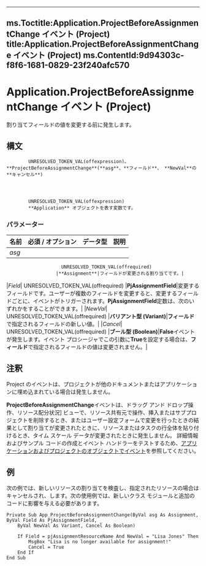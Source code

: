 

---
ms.Toctitle:Application.ProjectBeforeAssignmentChange イベント (Project)
title:Application.ProjectBeforeAssignmentChange イベント (Project)
ms.ContentId:9d94303c-f8f6-1681-0829-23f240afc570
---
# Application.ProjectBeforeAssignmentChange イベント (Project)




割り当てフィールドの値を変更する前に発生します。

## 構文

            UNRESOLVED_TOKEN_VAL(offexpression)。**ProjectBeforeAssignmentChange**(**asg**、**フィールド**、 **NewVal**の**キャンセル**)




            UNRESOLVED_TOKEN_VAL(offexpression)
            **Application** オブジェクトを表す変数です。

### パラメーター

|**名前**|**必須 / オプション**|**データ型**|**説明**|
|---|---|---|---|
|*asg*|
                        UNRESOLVED_TOKEN_VAL(offrequired)
                      |**Assignment**|フィールドが変更される割り当てです。|
|*Field*|
                        UNRESOLVED_TOKEN_VAL(offrequired)
                      |**PjAssignmentField**|変更するフィールドです。ユーザーが複数のフィールドを変更すると、変更するフィールドごとに、イベントがトリガーされます。**PjAssignmentField**定数は、次のいずれかをすることができます。|
|*NewVal*|
                        UNRESOLVED_TOKEN_VAL(offrequired)
                      |**バリアント型 (Variant)**|**フィールド**で指定されるフィールドの新しい値。|
|*Cancel*|
                        UNRESOLVED_TOKEN_VAL(offrequired)
                      |**ブール型 (Boolean)**|**False**イベントが発生します。イベント プロシージャでこの引数に**True**を設定する場合は、**フィールド**で指定されるフィールドの値は変更されません。|





## 注釈
Project のイベントは、プロジェクトが他のドキュメントまたはアプリケーションに埋め込まれている場合は発生しません。



**ProjectBeforeAssignmentChange**イベントは、ドラッグ アンド ドロップ操作、リソース配分状況] ビューで、リソース共有元で操作、挿入またはサブプロジェクトを削除するとき、またはユーザー設定フォームで変更を行ったときの結果として割り当てが変更されたときに、リソースまたはタスクの行全体を貼り付けるとき、タイム スケール データが変更されたときに発生しません。 詳細情報およびサンプル コードの作成とイベント ハンドラーをテストするため、[アプリケーションおよびプロジェクトのオブジェクトでイベント](64a18885-f203-c298-db11-f9e8e75bb7b6.md)を参照してください。



## 例
次の例では、新しいリソースの割り当てを検査し、指定されたリソースの場合はキャンセルされ、します。次の使用例では、新しいクラス モジュールと追加のコードに影響を与える必要があります。

```vba
Private Sub App_ProjectBeforeAssignmentChange(ByVal asg As Assignment, ByVal Field As PjAssignmentField, _ 
    ByVal NewVal As Variant, Cancel As Boolean) 
 
    If Field = pjAssignmentResourceName And NewVal = "Lisa Jones" Then 
        MsgBox "Lisa is no longer available for assignment!" 
        Cancel = True 
    End If 
End Sub
```





